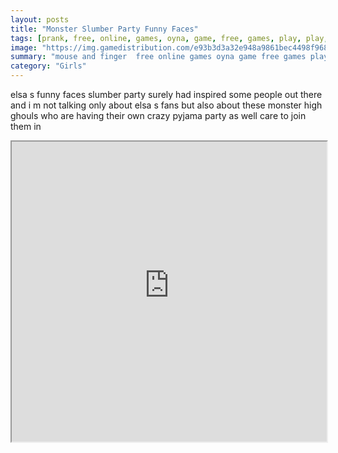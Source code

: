 ```yaml
---
layout: posts
title: "Monster Slumber Party Funny Faces"
tags: [prank, free, online, games, oyna, game, free, games, play, play, games]
image: "https://img.gamedistribution.com/e93b3d3a32e948a9861bec4498f9681d-512x384.jpeg"
summary: "mouse and finger  free online games oyna game free games play play games"
category: "Girls"
---
```


elsa s funny faces slumber party surely had inspired some people out there and i m not talking only about elsa s fans but also about these monster high ghouls who are having their own crazy pyjama party as well care to join them in

<iframe width="100%" height="480px;" src="https://html5.gamedistribution.com/e93b3d3a32e948a9861bec4498f9681d/"></iframe>